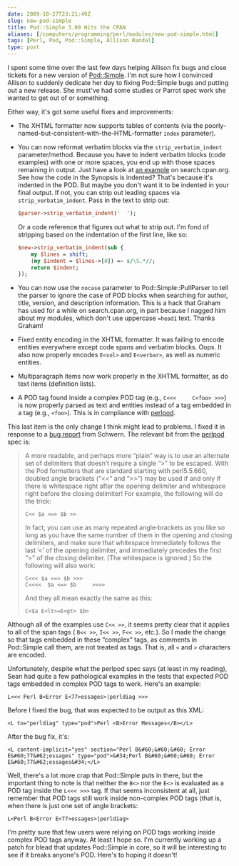 ```yaml
--- 
date: 2009-10-27T23:21:49Z
slug: new-pod-simple
title: Pod::Simple 3.09 Hits the CPAN
aliases: [/computers/programming/perl/modules/new-pod-simple.html]
tags: [Perl, Pod, Pod::Simple, Allison Randal]
type: post
---
```


I spent some time over the last few days helping Allison fix bugs and close
tickets for a new version of [Pod::Simple]. I'm not sure how I convinced Allison
to suddenly dedicate her day to fixing Pod::Simple bugs and putting out a new
release. She must've had some studies or Parrot spec work she wanted to get out
of or something.

Either way, it's got some useful fixes and improvements:

-   The XHTML formatter now supports tables of contents (via the
    poorly-named-but-consistent-with-the-HTML-formatter `index` parameter).

-   You can now reformat verbatim blocks via the `strip_verbatim_indent`
    parameter/method. Because you have to indent verbatim blocks (code examples)
    with one or more spaces, you end up with those spaces remaining in output.
    Just have a look at [an example] on search.cpan.org. See how the code in the
    Synopsis is indented? That's because it's indented in the POD. But maybe you
    don't want it to be indented in your final output. If not, you can strip out
    leading spaces via `strip_verbatim_indent`. Pass in the text to strip out:

    ``` perl
    $parser->strip_verbatim_indent('  ');
    ```

    Or a code reference that figures out what to strip out. I'm fond of
    stripping based on the indentation of the first line, like so:

    ``` perl
    $new->strip_verbatim_indent(sub {
        my $lines = shift;
        (my $indent = $lines->[0]) =~ s/\S.*//;
        return $indent;
    });
    ```

-   You can now use the `nocase` parameter to Pod::Simple::PullParser to tell
    the parser to ignore the case of POD blocks when searching for author,
    title, version, and description information. This is a hack that Graham has
    used for a while on search.cpan.org, in part because I nagged him about my
    modules, which don't use uppercase `=head1` text. Thanks Graham!

-   Fixed entity encoding in the XHTML formatter. It was failing to encode
    entities everywhere except code spans and verbatim blocks. Oops. It also now
    properly encodes `E<sol>` and `E<verbar>`, as well as numeric entities.

-   Multiparagraph items now work properly in the XHTML formatter, as do text
    items (definition lists).

-   A POD tag found inside a complex POD tag (e.g., `C<<<     C<foo> >>>`) is
    now properly parsed as text and entities instead of a tag embedded in a tag
    (e.g., `<foo>`). This is in compliance with [perlpod].

This last item is the only change I think might lead to problems. I fixed it in
response to a [bug report] from Schwern. The relevant bit from the [perlpod]
spec is:

> A more readable, and perhaps more “plain” way is to use an alternate set of
> delimiters that doesn’t require a single “\>” to be escaped. With the Pod
> formatters that are standard starting with perl5.5.660, doubled angle brackets
> (“\<\<” and “\>\>”) may be used if and only if there is whitespace right after
> the opening delimiter and whitespace right before the closing delimiter! For
> example, the following will do the trick:
>
>     C<< $a <=> $b >>
>
> In fact, you can use as many repeated angle‐brackets as you like so long as
> you have the same number of them in the opening and closing delimiters, and
> make sure that whitespace immediately follows the last ’\<’ of the opening
> delimiter, and immediately precedes the first “\>” of the closing delimiter.
> (The whitespace is ignored.) So the following will also work:
>
>     C<<< $a <=> $b >>>
>     C<<<<  $a <=> $b     >>>>
>
> And they all mean exactly the same as this:
>
>     C<$a E<lt>=E<gt> $b>

Although all of the examples use `C<< >>`, it seems pretty clear that it applies
to all of the span tags ( `B<< >>`, `I<< >>`, `F<< >>`, etc.). So I made the
change so that tags embedded in these “complex” tags, as comments in Pod::Simple
call them, are not treated as tags. That is, all `<` and `>` characters are
encoded.

Unfortunately, despite what the perlpod spec says (at least in my reading), Sean
had quite a few pathological examples in the tests that expected POD tags
embedded in complex POD tags to work. Here's an example:

    L<<< Perl B<Error E<77>essages>|perldiag >>>

Before I fixed the bug, that was expected to be output as this XML:

    <L to="perldiag" type="pod">Perl <B>Error Messages</B></L>

After the bug fix, it's:

    <L content-implicit="yes" section="Perl B&#60;&#60;&#60; Error E&#60;77&#62;essages" type="pod">&#34;Perl B&#60;&#60;&#60; Error E&#60;77&#62;essages&#34;</L>

Well, there's a lot more crap that Pod::Simple puts in there, but the important
thing to note is that neither the `B<>` nor the `E<>` is evaluated as a POD tag
inside the `L<<< >>>` tag. If that seems inconsistent at all, just remember that
POD tags still work inside non-complex POD tags (that is, when there is just one
set of angle brackets:

    L<Perl B<Error E<77>essages>|perldiag>

I'm pretty sure that few users were relying on POD tags working inside complex
POD tags anyway. At least I hope so. I'm currently working up a patch for blead
that updates Pod::Simple in core, so it will be interesting to see if it breaks
anyone's POD. Here's to hoping it doesn't!

  [Pod::Simple]: http://search.cpan.org/perldoc?Pod::Simple
    "Pod::Simple on CPAN"
  [an example]: http://search.cpan.org/perldoc?DBIx::Connector "DBix::Connector"
  [perlpod]: http://search.cpan.org/perldoc?perlpod
  [bug report]: https://rt.cpan.org/Public/Bug/Display.html?id=12239
    "C<<< C<<foo>> >>> not rendered properly."
